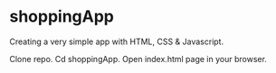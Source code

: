 # shoppingApp
Creating a very simple app with HTML, CSS &amp; Javascript.

Clone repo.
Cd shoppingApp.
Open index.html page in your browser.
